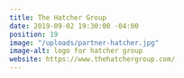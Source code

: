 ```yaml
---
title: The Hatcher Group
date: 2019-09-02 19:30:00 -04:00
position: 19
image: "/uploads/partner-hatcher.jpg"
image-alt: logo for hatcher group
website: https://www.thehatchergroup.com/
---
```


